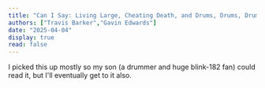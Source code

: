 ```yaml
---
title: "Can I Say: Living Large, Cheating Death, and Drums, Drums, Drums"
authors: ["Travis Barker","Gavin Edwards"]
date: "2025-04-04"
display: true
read: false
---
```


I picked this up mostly so my son (a drummer and huge blink-182 fan) could read it, but I'll eventually get to it also.

